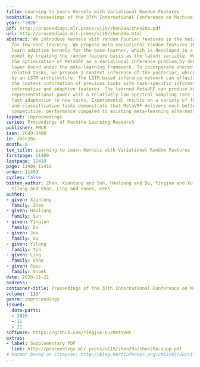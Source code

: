 ```yaml
---
title: Learning to Learn Kernels with Variational Random Features
booktitle: Proceedings of the 37th International Conference on Machine Learning
year: '2020'
pdf: http://proceedings.mlr.press/v119/zhen20a/zhen20a.pdf
url: http://proceedings.mlr.press/v119/zhen20a.html
abstract: We introduce kernels with random Fourier features in the meta-learning framework
  for few-shot learning. We propose meta variational random features (MetaVRF) to
  learn adaptive kernels for the base-learner, which is developed in a latent variable
  model by treating the random feature basis as the latent variable. We formulate
  the optimization of MetaVRF as a variational inference problem by deriving an evidence
  lower bound under the meta-learning framework. To incorporate shared knowledge from
  related tasks, we propose a context inference of the posterior, which is established
  by an LSTM architecture. The LSTM-based inference network can effectively integrate
  the context information of previous tasks with task-specific information, generating
  informative and adaptive features. The learned MetaVRF can produce kernels of high
  representational power with a relatively low spectral sampling rate and also enables
  fast adaptation to new tasks. Experimental results on a variety of few-shot regression
  and classification tasks demonstrate that MetaVRF delivers much better, or at least
  competitive, performance compared to existing meta-learning alternatives.
layout: inproceedings
series: Proceedings of Machine Learning Research
publisher: PMLR
issn: 2640-3498
id: zhen20a
month: 0
tex_title: Learning to Learn Kernels with Variational Random Features
firstpage: 11409
lastpage: 11419
page: 11409-11419
order: 11409
cycles: false
bibtex_author: Zhen, Xiantong and Sun, Haoliang and Du, Yingjun and Xu, Jun and Yin,
  Yilong and Shao, Ling and Snoek, Cees
author:
- given: Xiantong
  family: Zhen
- given: Haoliang
  family: Sun
- given: Yingjun
  family: Du
- given: Jun
  family: Xu
- given: Yilong
  family: Yin
- given: Ling
  family: Shao
- given: Cees
  family: Snoek
date: 2020-11-21
address: 
container-title: Proceedings of the 37th International Conference on Machine Learning
volume: '119'
genre: inproceedings
issued:
  date-parts:
  - 2020
  - 11
  - 21
software: https://github.com/Yingjun-Du/MetaVRF
extras:
- label: Supplementary PDF
  link: http://proceedings.mlr.press/v119/zhen20a/zhen20a-supp.pdf
# Format based on citeproc: http://blog.martinfenner.org/2013/07/30/citeproc-yaml-for-bibliographies/
---
```

